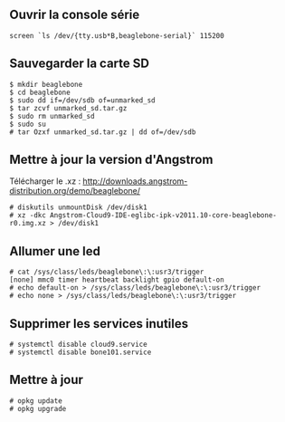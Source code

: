 Ouvrir la console série
-----------------------

	screen `ls /dev/{tty.usb*B,beaglebone-serial}` 115200

Sauvegarder la carte SD
-------

	$ mkdir beaglebone
	$ cd beaglebone
	$ sudo dd if=/dev/sdb of=unmarked_sd
	$ tar zcvf unmarked_sd.tar.gz
	$ sudo rm unmarked_sd
	$ sudo su
	# tar Ozxf unmarked_sd.tar.gz | dd of=/dev/sdb

Mettre à jour la version d'Angstrom
------

Télécharger le .xz : http://downloads.angstrom-distribution.org/demo/beaglebone/

	# diskutils unmountDisk /dev/disk1
	# xz -dkc Angstrom-Cloud9-IDE-eglibc-ipk-v2011.10-core-beaglebone-r0.img.xz > /dev/disk1

Allumer une led
---------

	# cat /sys/class/leds/beaglebone\:\:usr3/trigger
	[none] mmc0 timer heartbeat backlight gpio default-on
	# echo default-on > /sys/class/leds/beaglebone\:\:usr3/trigger
	# echo none > /sys/class/leds/beaglebone\:\:usr3/trigger

Supprimer les services inutiles
-------

	# systemctl disable cloud9.service
	# systemctl disable bone101.service

Mettre à jour
-----

	# opkg update
	# opkg upgrade

